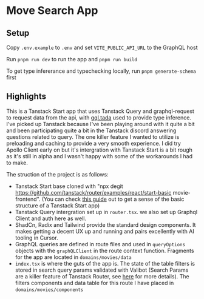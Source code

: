 # Move Search App

## Setup

Copy `.env.example` to `.env` and set `VITE_PUBLIC_API_URL` to the GraphQL host

Run `pnpm run dev` to run the app and `pnpm run build`

To get type infererance and typechecking locally, run `pnpm generate-schema` first

## Highlights

This is a Tanstack Start app that uses Tanstack Query and graphql-request to request data from the api, with [gql.tada](https://gql-tada.0no.co/) used to provide type inference. I've picked up Tanstack because I've been playing around with it quite a bit and been participating quite a bit in the Tanstack discord answering questions related to query. The one killer feature I wanted to utilize is preloading and caching to provide a very smooth experience. I did try Apollo Client early on but it's intergration with Tanstack Start is a bit rough as it's still in alpha and I wasn't happy with some of the workarounds I had to make.

The struction of the project is as follows:

- Tanstack Start base cloned with "npx degit https://github.com/tanstack/router/examples/react/start-basic movie-frontend". (You can check [this guide](https://tanstack.com/start/latest/docs/framework/react/build-from-scratch) out to get a sense of the basic structure of a Tanstack Start app)
- Tanstack Query intergration set up in `router.tsx`. we also set up Graphql Client and auth here as well.
- ShadCn, Radix and Tailwind provide the standard design components. It makes getting a decent UX up and running and pairs excellently with AI tooling in Cursor.
- GraphQL queries are defined in route files and used in `queryOptions` objects with the `graphQLClient` in the route context function. Fragments for the app are located in `domains/movies/data`
- `index.tsx` is where the guts of the app is. The state of the table filters is stored in search query params validated with Valibot (Search Params are a killer feature of Tanstack Router, see [here](https://tanstack.com/router/latest/docs/framework/react/guide/search-params) for more details). The filters components and data table for this route I have placed in `domains/movies/components`

